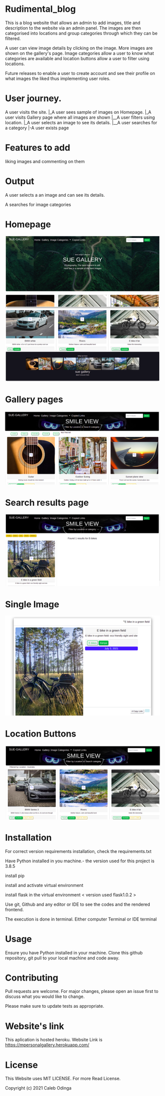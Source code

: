 # Rudimental_blog
This is a blog website that allows an admin to add images, title and description to the website via an admin panel. The images are then categorised into locations and group categories through which they can be filtered.

A user can view image details by clicking on the image. More images are shown on the gallery's page. Image categories allow a user to know what categories are available and location buttons allow a user to filter using locations.

Future releases to enable a user to create account and see their profile on what images the liked thus implementing user roles.

# User journey.
A user visits the site. 
|_A user sees sample of images on Homepage. 
|_A user visits Gallery page where all images are shown
  |__A user filters using location.
  |_A user selects an image to see its details.
  |__A user searches for a category
  |-A user exists page

# Features to add
liking images and commenting on them

# Output
A user selects a an image and can see its details.

A searches for image categories

# Homepage
<img src='gallery/static/images/homepage_slide.png' alt='Homepage Slide'>

<img src='gallery/static/images/homepagefooter.png' alt='Homepage Footer'>

# Gallery pages
<img src='gallery/static/images/gallery_page.png' alt='Gallery page'>

# Search results page
<img src='gallery/static/images/search_result.png' alt='Search Results'>

# Single Image
<img src='gallery/static/images/singleimage.png' alt='Single Image'>

# Location Buttons
<img src='gallery/static/images/location_filter.png' alt='Location'>

# Installation
For correct version requirements installation, check the requirements.txt

Have Python installed in you machine.- the version used for this project is 3.8.5

install pip

install and activate virtual environment

install flask in the virtual environment < version used flask1.0.2 >

Use git, Github and any editor or IDE to see the codes and the rendered frontend.

The execution is done in terminal. Either computer Terminal or IDE terminal

# Usage
Ensure you have Python installed in your machine. Clone this github repository, git pull to your local machine and code away.

# Contributing
Pull requests are welcome. For major changes, please open an issue first to discuss what you would like to change.

Please make sure to update tests as appropriate.

# Website's link
This aplication is hosted heroku. Website Link is https://mpersonalgallery.herokuapp.com/

# License
This Website uses MIT LICENSE. For more Read License.

Copyright (c) 2021 Caleb Odinga